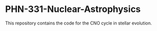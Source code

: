 # PHN-331-Nuclear-Astrophysics
This repository contains the code for the CNO cycle in stellar evolution.
